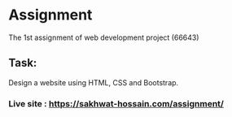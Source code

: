 # Assignment
The 1st assignment of web development project (66643)

## Task:
Design a website using HTML, CSS and Bootstrap.

### Live site : <a href="https://sakhwat-hossain.com/assignment/">https://sakhwat-hossain.com/assignment/</a>
